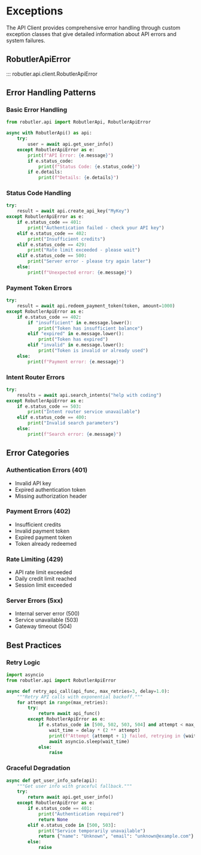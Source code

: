 # Exceptions

The API Client provides comprehensive error handling through custom exception classes that give detailed information about API errors and system failures.

## RobutlerApiError

::: robutler.api.client.RobutlerApiError

## Error Handling Patterns

### Basic Error Handling

```python
from robutler.api import RobutlerApi, RobutlerApiError

async with RobutlerApi() as api:
    try:
        user = await api.get_user_info()
    except RobutlerApiError as e:
        print(f"API Error: {e.message}")
        if e.status_code:
            print(f"Status Code: {e.status_code}")
        if e.details:
            print(f"Details: {e.details}")
```

### Status Code Handling

```python
try:
    result = await api.create_api_key("MyKey")
except RobutlerApiError as e:
    if e.status_code == 401:
        print("Authentication failed - check your API key")
    elif e.status_code == 402:
        print("Insufficient credits")
    elif e.status_code == 429:
        print("Rate limit exceeded - please wait")
    elif e.status_code == 500:
        print("Server error - please try again later")
    else:
        print(f"Unexpected error: {e.message}")
```

### Payment Token Errors

```python
try:
    result = await api.redeem_payment_token(token, amount=1000)
except RobutlerApiError as e:
    if e.status_code == 402:
        if "insufficient" in e.message.lower():
            print("Token has insufficient balance")
        elif "expired" in e.message.lower():
            print("Token has expired")
        elif "invalid" in e.message.lower():
            print("Token is invalid or already used")
    else:
        print(f"Payment error: {e.message}")
```

### Intent Router Errors

```python
try:
    results = await api.search_intents("help with coding")
except RobutlerApiError as e:
    if e.status_code == 503:
        print("Intent router service unavailable")
    elif e.status_code == 400:
        print("Invalid search parameters")
    else:
        print(f"Search error: {e.message}")
```

## Error Categories

### Authentication Errors (401)
- Invalid API key
- Expired authentication token
- Missing authorization header

### Payment Errors (402)
- Insufficient credits
- Invalid payment token
- Expired payment token
- Token already redeemed

### Rate Limiting (429)
- API rate limit exceeded
- Daily credit limit reached
- Session limit exceeded

### Server Errors (5xx)
- Internal server error (500)
- Service unavailable (503)
- Gateway timeout (504)

## Best Practices

### Retry Logic

```python
import asyncio
from robutler.api import RobutlerApiError

async def retry_api_call(api_func, max_retries=3, delay=1.0):
    """Retry API calls with exponential backoff."""
    for attempt in range(max_retries):
        try:
            return await api_func()
        except RobutlerApiError as e:
            if e.status_code in [500, 502, 503, 504] and attempt < max_retries - 1:
                wait_time = delay * (2 ** attempt)
                print(f"Attempt {attempt + 1} failed, retrying in {wait_time}s...")
                await asyncio.sleep(wait_time)
            else:
                raise
```

### Graceful Degradation

```python
async def get_user_info_safe(api):
    """Get user info with graceful fallback."""
    try:
        return await api.get_user_info()
    except RobutlerApiError as e:
        if e.status_code == 401:
            print("Authentication required")
            return None
        elif e.status_code in [500, 503]:
            print("Service temporarily unavailable")
            return {"name": "Unknown", "email": "unknown@example.com"}
        else:
            raise
``` 